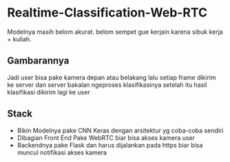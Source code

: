 # Realtime-Classification-Web-RTC
Modelnya masih belom akurat. belom sempet gue kerjain karena sibuk kerja + kuliah.

## Gambarannya
Jadi user bisa pake kamera depan atau belakang lalu setiap frame dikirim ke server dan server bakalan ngeproses klasifikasinya setelah itu hasil klasifikasi dikirim lagi ke user

## Stack
- Bikin Modelnya pake CNN Keras dengan arsitektur yg coba-coba sendiri
- Dibagian Front End Pake WebRTC biar bisa akses kamera user
- Backendnya pake Flask dan harus dijalankan pada https biar bisa muncul notifikasi akses kamera


